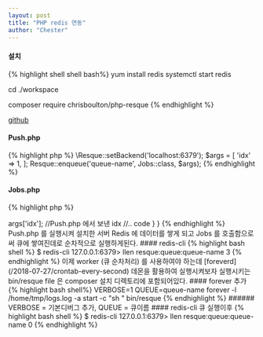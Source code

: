 ```yaml
---
layout: post
title: "PHP redis 연동"
author: "Chester"
---
```


#### 설치
{% highlight shell shell bash%}
yum install redis 
systemctl start redis

cd ./workspace

composer require chrisboulton/php-resque
{% endhighlight %}


[github](https://github.com/chrisboulton/php-resque)

#### Push.php 
{% highlight php %}
\Resque::setBackend('localhost:6379');
$args = [ 
        'idx' => 1,
        ];
Resque::enqueue('queue-name', Jobs::class, $args);
{% endhighlight %}


#### Jobs.php 
{% highlight php %}
<?php
class Jobs
{

	public function perform()
	{
		$idx = $this->args['idx']; //Push.php 에서 보낸 idx
		//.. code
	}
}
{% endhighlight %}
Push.php 를 실행시켜 설치한 서버 Redis 에 데이터를 쌓게 되고
Jobs 를 호출함으로써 큐에 쌓여진데로 순차적으로 실행하게된다.

#### redis-cli
{% highlight bash shell %}
$ redis-cli 
127.0.0.1:6379> llen resque:queue:queue-name
3
{% endhighlight %}

이제 worker (큐 순차처리) 를 사용하여야 하는데 [foreverd](/2018-07-27/crontab-every-second) 데몬을 활용하여 실행시켜보자

실행시키는 bin/resque file 은 composer 설치 디렉토리에 포함되어있다.
#### forever 추가
{% highlight bash shell%}
VERBOSE=1 QUEUE=queue-name  forever -l /home/tmp/logs.log -a start -c "sh " bin/resque
{% endhighlight %}

###### VERBOSE = 기본디버그 추가,  QUEUE = 큐이름

#### redis-cli 큐 실행이후
{% highlight bash shell %}
$ redis-cli
127.0.0.1:6379> llen resque:queue:queue-name
0
{% endhighlight %}


